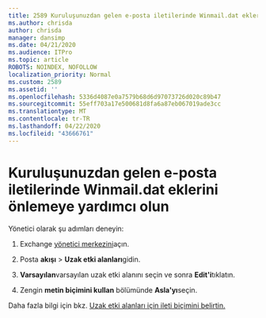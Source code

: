 ```yaml
---
title: 2589 Kuruluşunuzdan gelen e-posta iletilerinde Winmail.dat eklerini önlemeye yardımcı olun
ms.author: chrisda
author: chrisda
manager: dansimp
ms.date: 04/21/2020
ms.audience: ITPro
ms.topic: article
ROBOTS: NOINDEX, NOFOLLOW
localization_priority: Normal
ms.custom: 2589
ms.assetid: ''
ms.openlocfilehash: 5336d4087e0a7579b68d6d97073726d020c89b47
ms.sourcegitcommit: 55eff703a17e500681d8fa6a87eb067019ade3cc
ms.translationtype: MT
ms.contentlocale: tr-TR
ms.lasthandoff: 04/22/2020
ms.locfileid: "43666761"
---
```

# <a name="help-prevent-winmaildat-attachments-in-email-messages-from-your-organization"></a>Kuruluşunuzdan gelen e-posta iletilerinde Winmail.dat eklerini önlemeye yardımcı olun

Yönetici olarak şu adımları deneyin:

1. Exchange [yönetici merkezini](https://outlook.office365.com/ecp/)açın.

2. Posta **akışı** > **Uzak etki alanları**gidin.

3. **Varsayılan**varsayılan uzak etki alanını seçin ve sonra **Edit'i**tıklatın.

4. Zengin **metin biçimini kullan** bölümünde **Asla'yı**seçin.

Daha fazla bilgi için bkz. [Uzak etki alanları için ileti biçimini belirtin.](https://docs.microsoft.com/Exchange/mail-flow-best-practices/remote-domains/remote-domains#specifying-message-format)
